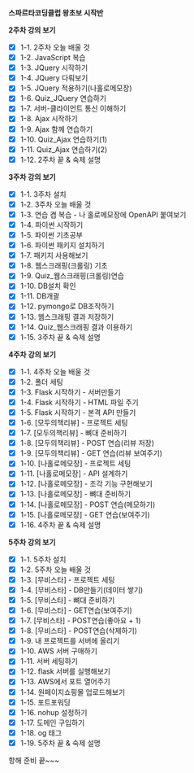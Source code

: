 **스파르타코딩클럽 왕초보 시작반**

**2주차 강의 보기**

- [x] 1-1. 2주차 오늘 배울 것
- [x] 1-2. JavaScript 복습
- [x] 1-3. JQuery 시작하기
- [x] 1-4. JQuery 다뤄보기
- [x] 1-5. JQuery 적용하기(나홀로메모장)
- [x] 1-6. Quiz_JQuery 연습하기
- [x] 1-7. 서버-클라이언트 통신 이해하기
- [x] 1-8. Ajax 시작하기
- [x] 1-9. Ajax 함께 연습하기
- [x] 1-10. Quiz_Ajax 연습하기(1)
- [x] 1-11. Quiz_Ajax 연습하기(2)
- [x] 1-12. 2주차 끝 & 숙제 설명

**3주차 강의 보기**

- [x] 1-1. 3주차 설치
- [x] 1-2. 3주차 오늘 배울 것
- [x] 1-3. 연습 겸 복습 - 나 홀로메모장에 OpenAPI 붙여보기
- [x] 1-4. 파이썬 시작하기
- [x] 1-5. 파이썬 기초공부
- [x] 1-6. 파이썬 패키지 설치하기
- [x] 1-7. 패키지 사용해보기
- [x] 1-8. 웹스크래핑(크롤링) 기초
- [x] 1-9. Quiz\_웹스크래핑(크롤링)연습
- [x] 1-10. DB설치 확인
- [x] 1-11. DB개괄
- [x] 1-12. pymongo로 DB조작하기
- [x] 1-13. 웹스크래핑 결과 저장하기
- [x] 1-14. Quiz\_웹스크래핑 결과 이용하기
- [x] 1-15. 3주차 끝 & 숙제 설명

**4주차 강의 보기**

- [x] 1-1. 4주차 오늘 배울 것
- [x] 1-2. 폴더 세팅
- [x] 1-3. Flask 시작하기 - 서버만들기
- [x] 1-4. Flask 시작하기 - HTML 파일 주기
- [x] 1-5. Flask 시작하기 - 본격 API 만들기
- [x] 1-6. [모두의책리뷰] - 프로젝트 세팅
- [x] 1-7. [모두의책리뷰] - 뼈대 준비하기
- [x] 1-8. [모두의책리뷰] - POST 연습(리뷰 저장)
- [x] 1-9. [모두의책리뷰] - GET 연습(리뷰 보여주기)
- [x] 1-10. [나홀로메모장] - 프로젝트 세팅
- [x] 1-11. [나홀로메모장] - API 설계하기
- [x] 1-12. [나홀로메모장] - 조각 기능 구현해보기
- [x] 1-13. [나홀로메모장] - 뼈대 준비하기
- [x] 1-14. [나홀로메모장] - POST 연습(메모하기)
- [x] 1-15. [나홀로메모장] - GET 연습(보여주기)
- [x] 1-16. 4주차 끝 & 숙제 설명

**5주차 강의 보기**

- [x] 1-1. 5주차 설치
- [x] 1-2. 5주차 오늘 배울 것
- [x] 1-3. [무비스타] - 프로젝트 세팅
- [x] 1-4. [무비스타] - DB만들기(데이터 쌓기)
- [x] 1-5. [무비스타] - 뼈대 준비하기
- [x] 1-6. [무비스타] - GET연습(보여주기)
- [x] 1-7. [무비스타] - POST연습(좋아요 + 1)
- [x] 1-8. [무비스타] - POST연습(삭제하기)
- [x] 1-9. 내 프로젝트를 서버에 올리기
- [x] 1-10. AWS 서버 구매하기
- [x] 1-11. 서버 세팅하기
- [x] 1-12. flask 서버를 실행해보기
- [x] 1-13. AWS에서 포트 열어주기
- [x] 1-14. 원페이지쇼핑몰 업로드해보기
- [x] 1-15. 포트포워딩
- [x] 1-16. nohup 설정하기
- [x] 1-17. 도메인 구입하기
- [x] 1-18. og 태그
- [x] 1-19. 5주차 끝 & 숙제 설명

항해 준비 끝~~~
